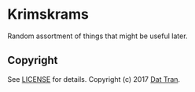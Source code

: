 # Krimskrams

Random assortment of things that might be useful later.

## Copyright

See [LICENSE](LICENSE) for details.
Copyright (c) 2017 [Dat Tran](http://www.dat-tran.com/).
